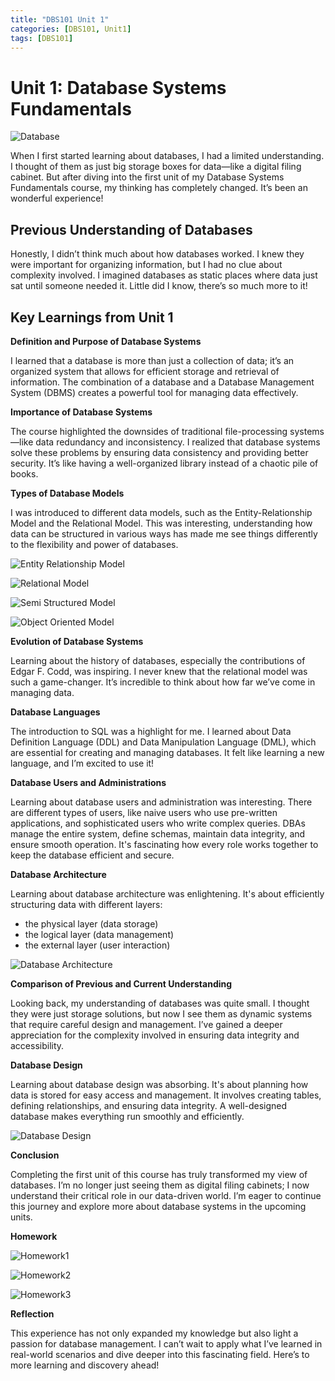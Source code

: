 ```yaml
---
title: "DBS101 Unit 1"
categories: [DBS101, Unit1]
tags: [DBS101]
---
```


# Unit 1: Database Systems Fundamentals

![Database](/assets/DBS.png)

When I first started learning about databases, I had a limited understanding. I thought of them as just big storage boxes for data—like a digital filing cabinet. But after diving into the first unit of my Database Systems Fundamentals course, my thinking has completely changed. It’s been an wonderful experience!

## Previous Understanding of Databases

Honestly, I didn’t think much about how databases worked. I knew they were important for organizing information, but I had no clue about complexity involved. I imagined databases as static places where data just sat until someone needed it. Little did I know, there’s so much more to it!


## Key Learnings from Unit 1

**Definition and Purpose of Database Systems**

I learned that a database is more than just a collection of data; it’s an organized system that allows for efficient storage and retrieval of information. The combination of a database and a Database Management System (DBMS) creates a powerful tool for managing data effectively.

**Importance of Database Systems**

The course highlighted the downsides of traditional file-processing systems—like data redundancy and inconsistency. I realized that database systems solve these problems by ensuring data consistency and providing better security. It’s like having a well-organized library instead of a chaotic pile of books.

**Types of Database Models**

I was introduced to different data models, such as the Entity-Relationship Model and the Relational Model. This was interesting, understanding how data can be structured in various ways has made me see things differently to the flexibility and power of databases.

![Entity Relationship Model](/assets/ER.png)

![Relational Model](/assets/relational.png)

![Semi Structured Model](/assets/semi.png)

![Object Oriented Model](/assets/objectoriented.png)


**Evolution of Database Systems**

Learning about the history of databases, especially the contributions of Edgar F. Codd, was inspiring. I never knew that the relational model was such a game-changer. It’s incredible to think about how far we’ve come in managing data.

**Database Languages**

The introduction to SQL was a highlight for me. I learned about Data Definition Language (DDL) and Data Manipulation Language (DML), which are essential for creating and managing databases. It felt like learning a new language, and I’m excited to use it!

**Database Users and Administrations**

Learning about database users and administration was interesting. There are different types of users, like naive users who use pre-written applications, and sophisticated users who write complex queries. DBAs manage the entire system, define schemas, maintain data integrity, and ensure smooth operation. It's fascinating how every role works together to keep the database efficient and secure.


**Database Architecture**

Learning about database architecture was enlightening. It's about efficiently structuring data with different layers: 
- the physical layer (data storage) 
- the logical layer (data management)
- the external layer (user interaction)

![Database Architecture](/assets/architecture.png)


**Comparison of Previous and Current Understanding**

Looking back, my understanding of databases was quite small. I thought they were just storage solutions, but now I see them as dynamic systems that require careful design and management. I’ve gained a deeper appreciation for the complexity involved in ensuring data integrity and accessibility.


**Database Design**

Learning about database design was absorbing. It's about planning how data is stored for easy access and management. It involves creating tables, defining relationships, and ensuring data integrity. A well-designed database makes everything run smoothly and efficiently.


![Database Design](/assets/design.png)


**Conclusion**

Completing the first unit of this course has truly transformed my view of databases. I’m no longer just seeing them as digital filing cabinets; I now understand their critical role in our data-driven world. I’m eager to continue this journey and explore more about database systems in the upcoming units.

**Homework**

![Homework1](/assets/HW1.jpg)

![Homework2](/assets/HW2.jpg)

![Homework3](/assets/HW3.jpg)

**Reflection**

This experience has not only expanded my knowledge but also light a passion for database management. I can’t wait to apply what I’ve learned in real-world scenarios and dive deeper into this fascinating field. Here’s to more learning and discovery ahead!



